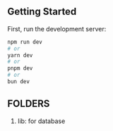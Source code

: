 ## Getting Started

First, run the development server:

```bash
npm run dev
# or
yarn dev
# or
pnpm dev
# or
bun dev
```

## FOLDERS

1. lib: for database
